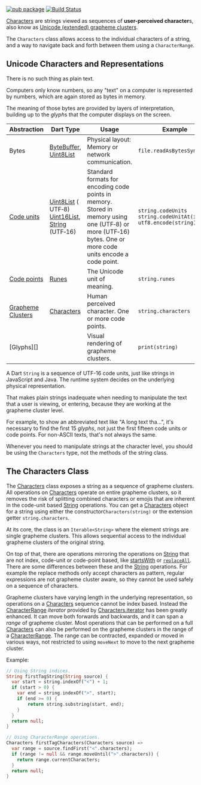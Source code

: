 [![pub package](https://img.shields.io/pub/v/characters.svg)](https://pub.dev/packages/characters)
[![Build Status](https://travis-ci.org/dart-lang/characters.svg?branch=master)](https://travis-ci.org/dart-lang/characters)


[Characters][] are strings viewed as sequences of **user-perceived character**s, also know as [Unicode (extended) grapheme clusters][Grapheme Clusters].

The `Characters` class allows access to the individual characters of a string, and a way to navigate back and forth between them using a `CharacterRange`.

## Unicode Characters and Representations

There is no such thing as plain text.

Computers only know numbers, so any "text" on a computer is represented by numbers, which are again stored as bytes in memory.

The meaning of those bytes are provided by layers of interpretation, building up to the *glyph*s that the computer displays on the screen.

| Abstraction           | Dart Type                                                    | Usage                                                        | Example                                                      |
| --------------------- | ------------------------------------------------------------ | ------------------------------------------------------------ | ------------------------------------------------------------ |
| Bytes                 | [ByteBuffer][],<br />[Uint8List][]                           | Physical layout: Memory or network communication.            | `file.readAsBytesSync()`                                     |
| [Code units][]        | [Uint8List][] ( UTF&#x2011;8)<br />[Uint16List][], [String][] (UTF&#x2011;16) | Standard formats for<br /> encoding code points in memory.<br />Stored in memory using one (UTF&#x2011;8) or more (UTF&#x2011;16) bytes. One or more code units encode a code point. | `string.codeUnits`<br />`string.codeUnitAt(index)`<br />`utf8.encode(string)` |
| [Code points][]       | [Runes][]                                                    | The Unicode unit of meaning.                                 | `string.runes`                                               |
| [Grapheme Clusters][] | [Characters][]                                               | Human perceived character. One or more code points.          | `string.characters`                                          |
| [Glyphs][]            |                                                              | Visual rendering of grapheme clusters.                       | `print(string)`                                              |

A Dart `String` is a sequence of UTF-16 code units, just like strings in JavaScript and Java. The runtime system decides on the underlying physical representation.

That makes plain strings inadequate when needing to manipulate the text that a user is viewing, or entering, because they are working at the grapheme cluster level.

For example, to show an abbreviated text like "A long text tha&mldr;", it's necessary to find the first 15 *glyphs*, not just the first fifteen code units or code points. For non-ASCII texts, that's not always the same.

Whenever you need to manipulate strings at the character level, you should be using the `Characters` type, not the methods of the string class.

## The Characters Class

The [Characters][] class exposes a string as a sequence of grapheme clusters. All operations on [Characters][] operate on entire grapheme clusters, so it removes the risk of splitting combined characters or emojis that are inherent in the code-unit based [String][] operations. You can get a [Characters][] object for a string using either the constructor`Characters(string)` or the extension getter `string.characters`.

At its core, the class is an `Iterable<String>` where the element strings are single grapheme clusters. This allows sequential access to the individual grapheme clusters of the original string.

On top of that, there are operations mirroring the operations on [String][] that are not index, code-unit or code-point based, like [startsWith](https://pub.dev/documentation/characters/latest/characters/Characters/startsWith.html) or [`replaceAll`](https://pub.dev/documentation/characters/latest/characters/Characters/replaceAll.html). There are some differences between these and the [String][] operations. For example the replace methods only accept characters as pattern, regular expressions are not grapheme cluster aware, so they cannot be used safely on a sequence of characters.

Grapheme clusters have varying length in the underlying representation, so operations on a [Characters][] sequence cannot be index based. Instead the [CharacterRange][] *iterator* provided by [Characters.iterator][] has been greatly enhanced. It can move both forwards and backwards, and it can span a *range* of grapheme cluster. Most operations that can be performed on a full [Characters][] can also be performed on the grapheme clusters in the range of a [CharacterRange][]. The range can be contracted, expanded or moved in various ways, not restricted to using `moveNext` to move to the next grapheme cluster.

Example:

```dart
// Using String indices.
String firstTagString(String source) {
  var start = string.indexOf("<") + 1;
  if (start > 0) {
    var end = string.indexOf(">", start);
    if (end >= 0) {
	    return string.substring(start, end);
    }
  }
  return null;
}

// Using CharacterRange operations.
Characters firstTagCharacters(Characters source) =>
  var range = source.findFirst("<".characters);
  if (range != null && range.moveUntil(">".characters)) {
    return range.currentCharacters;
  }
  return null;
}
```

[ByteBuffer]: https://api.dart.dev/stable/2.0.0/dart-typed_data/ByteBuffer-class.html	"ByteBuffer class"
[Uint8List]: https://api.dart.dev/stable/2.0.0/dart-typed_data/Uint8List-class.html	"Uint8List class"
[Uint16List]: https://api.dart.dev/stable/2.0.0/dart-typed_data/Uint16List-class.html	"Uint16List class"
[String]: https://api.dart.dev/stable/2.0.0/dart-core/String-class.html	"String class"
[Runes]: https://api.dart.dev/stable/2.0.0/dart-core/Runes-class.html	"Runes class"
[Characters]: https://pub.dev/documentation/characters/latest/characters/Characters-class.html "Characters class"
[CharacterRange]:  https://pub.dev/documentation/characters/latest/characters/CharacterRange-class.html "CharacterRange class"
[Code Units]: https://unicode.org/glossary/#code_unit "Unicode Code Units"
[Code Points]: https://unicode.org/glossary/#code_point "Unicode Code Point"
[Grapheme Clusters]: https://unicode.org/reports/tr29/#Grapheme_Cluster_Boundaries "Unicode (Extended) Grapheme Cluster"
[Characters.iterator]: https://pub.dev/documentation/characters/latest/characters/Characters/iterator.html "[CharactersRange get iterator"
